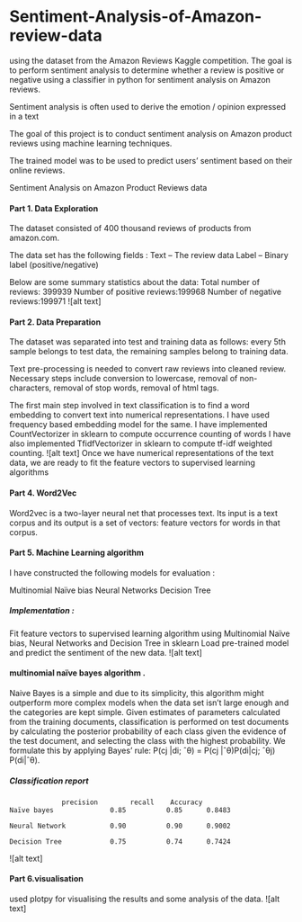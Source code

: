 # Sentiment-Analysis-of-Amazon-review-data

using the dataset  from the Amazon Reviews Kaggle competition. The goal is to perform
sentiment analysis to determine whether a review is positive or negative using a classifier in python for sentiment analysis on Amazon reviews. 

Sentiment analysis is often used to derive the emotion / opinion expressed in a text

The goal of this project is to conduct sentiment analysis on Amazon product reviews using machine learning techniques.

 The trained model was to be used to predict users’ sentiment based on their online reviews.



Sentiment Analysis on Amazon Product Reviews data
#### Part 1. Data Exploration
The dataset consisted of 400 thousand reviews of products from amazon.com.

The data set has the following fields :
Text – The review data 
Label – Binary label (positive/negative)

Below are some summary statistics about the data:
Total number of reviews: 399939
Number of positive reviews:199968
Number of negative reviews:199971
![alt text]
#### Part 2. Data Preparation
The dataset was separated into test and training data as follows: every 5th sample belongs to test data, the remaining samples belong to training data.

Text pre-processing is needed to convert raw reviews into cleaned review. Necessary steps include conversion to lowercase, removal of non-characters, removal of stop words, removal of html tags.

The first main step involved in text classification is to find a word embedding to convert text into numerical representations. I have used frequency based embedding model for the same.
I have implemented CountVectorizer in sklearn to compute occurrence counting of words
I have also implemented TfidfVectorizer in sklearn to compute tf-idf weighted counting. 
![alt text]
Once we have numerical representations of the text data, we are ready to fit the feature vectors to supervised learning algorithms
#### Part 4. Word2Vec
Word2vec is a two-layer neural net that processes text. Its input is a text corpus and its output is a set of vectors: feature vectors for words in that corpus.
#### Part 5. Machine Learning algorithm
I have constructed the following models for evaluation :


Multinomial Naïve bias
Neural Networks
Decision Tree
##### Implementation :
Fit feature vectors to supervised learning algorithm using Multinomial Naïve bias, Neural Networks and Decision Tree in sklearn
Load pre-trained model and predict the sentiment of the new data.
![alt text]
#### multinomial naïve bayes algorithm .
Naive Bayes is a simple and due to its simplicity, this algorithm might outperform more complex models when the data set isn’t large enough and the categories are kept simple.
Given estimates of parameters calculated from the training documents, classification is performed on test documents by calculating the posterior probability of each class given the evidence of the test document, and selecting the class with the highest probability. 
We formulate this by applying Bayes’ rule:
 P(cj |di; ˆθ) = P(cj |ˆθ)P(di|cj; ˆθj) P(di|ˆθ).
 
##### Classification report 
				 precision  	  recall 	Accuracy
	Naïve bayes            	 0.85   	   0.85    	 0.8483

	Neural Network	         0.90     	   0.90	  	 0.9002

	Decision Tree	         0.75      	   0.74  	 0.7424
 ![alt text]             

#### Part 6.visualisation

used plotpy for visualising the results and some analysis of the data.
![alt text]
